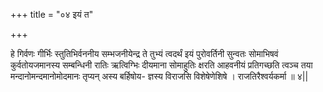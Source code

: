 +++
title = "०४ इयं त"

+++

हे गिर्वणः गीर्भिः स्तुतिभिर्वननीय सम्भजनीयेन्द्र ते तुभ्यं त्वदर्थं इयं पुरोवर्तिनी सुन्वतः सोमाभिषवं कुर्वतोयजमानस्य सम्बन्धिनी रातिः ऋत्विग्भिः दीयमाना सोमाहुतिः क्षरति आहवनीयं प्रतिगच्छति त्वञ्च तया मन्दानोमन्दमानोमोदमानः तृप्यन् अस्य बर्हिषोय- ज्ञस्य विराजसि विशेषेणेशिषे । राजतिरैश्वर्यकर्मा ॥ ४||